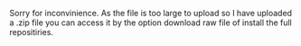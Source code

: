 Sorry for inconvinience. As the file is too large to upload 
so I have uploaded a .zip file you can access it by the option download raw file of install the full repositiries.
